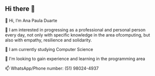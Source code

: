 ## Hi there 👋

👋 Hi, I’m Ana Paula Duarte

👀 I am interested in progressing as a professional and personal person every day, not only with specific knowledge in the area of ​​computing, but also with empathy, resilience and solidarity.

🌱 I am currently studying Computer Science

💞️ I'm looking to gain experience and learning in the programming area

📫 WhatsApp/Phone number: (51) 98024-4937
